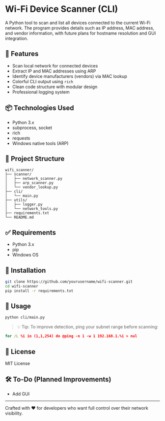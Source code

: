 # Wi-Fi Device Scanner (CLI)

A Python tool to scan and list all devices connected to the current Wi-Fi network. The program provides details such as IP address, MAC address, and vendor information, with future plans for hostname resolution and GUI integration.

## 🚀 Features

-   Scan local network for connected devices
-   Extract IP and MAC addresses using ARP
-   Identify device manufacturers (vendors) via MAC lookup
-   Colorful CLI output using `rich`
-   Clean code structure with modular design
-   Professional logging system

## 📦 Technologies Used

-   Python 3.x
-   subprocess, socket
-   rich
-   requests
-   Windows native tools (ARP)

## 📁 Project Structure

```
wifi_scanner/
├── scanner/
│   ├── network_scanner.py
│   ├── arp_scanner.py
│   └── vendor_lookup.py
├── cli/
│   └── main.py
├── utils/
│   ├── logger.py
│   └── network_tools.py
├── requirements.txt
└── README.md
```

## ✅ Requirements

-   Python 3.x
-   pip
-   Windows OS

## 🔧 Installation

```bash
git clone https://github.com/yourusername/wifi-scanner.git
cd wifi-scanner
pip install -r requirements.txt
```

## 🧪 Usage

```bash
python cli/main.py
```

> 💡 Tip: To improve detection, ping your subnet range before scanning:

```cmd
for /L %i in (1,1,254) do @ping -n 1 -w 1 192.168.1.%i > nul
```

## 📝 License

MIT License

## 🛠️ To-Do (Planned Improvements)

-   Add GUI

---

Crafted with ❤️ for developers who want full control over their network visibility.
